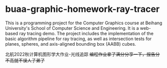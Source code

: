 # buaa-graphic-homework-ray-tracer

This is a programming project for the Computer Graphics course at Beihang University's School of Computer Science and Engineering. It is a web-based ray tracing demo. The project includes the implementation of the basic algorithm pipeline for ray tracing, as well as intersection tests for planes, spheres, and axis-aligned bounding box (AABB) cubes.

北航2022秋计算机图形学大作业-光线追踪
~~编程作业拿了满分分享一下，报告分不高就不误人子弟了~~
